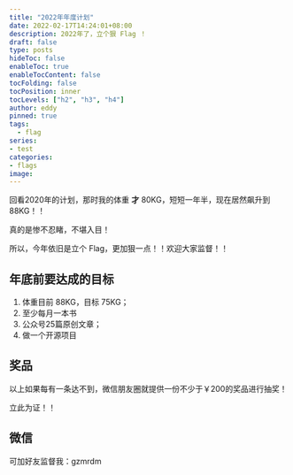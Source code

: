 ```yaml
---
title: "2022年年度计划"
date: 2022-02-17T14:24:01+08:00
description: 2022年了，立个狠 Flag ！
draft: false
type: posts
hideToc: false
enableToc: true
enableTocContent: false
tocFolding: false
tocPosition: inner
tocLevels: ["h2", "h3", "h4"]
author: eddy
pinned: true
tags: 
  - flag
series: 
- test
categories: 
- flags
image: 
---
```

回看2020年的计划，那时我的体重 **才** 80KG，短短一年半，现在居然飙升到88KG！！

真的是惨不忍睹，不堪入目！

所以，今年依旧是立个 Flag，更加狠一点！！欢迎大家监督！！


## 年底前要达成的目标

1. 体重目前 88KG，目标 75KG；
2. 至少每月一本书
2. 公众号25篇原创文章；
3. 做一个开源项目

## 奖品
以上如果每有一条达不到，微信朋友圈就提供一份不少于￥200的奖品进行抽奖！

立此为证！！

## 微信
可加好友监督我：gzmrdm
